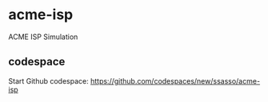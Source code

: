 # acme-isp
ACME ISP Simulation

## codespace

Start Github codespace: https://github.com/codespaces/new/ssasso/acme-isp
